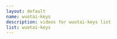```yaml
--- 
layout: default
name: wuotai-keys
description: videos for wuotai-keys list
list: wuotai-keys
---
```


<div class="player">
<div id="player"><!-- "https://www.youtube.com/watch?v={{site.data.lists[page.list][0]}}" --></div>
</div>

